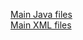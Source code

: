 [Main Java files](https://github.com/DroidFreak32/MADLabApps/tree/b06_resume/app/src/main/java/com/example/student/mad_labapp)  
[Main XML files](https://github.com/DroidFreak32/MADLabApps/tree/b06_resume/app/src/main/res/layout)  
